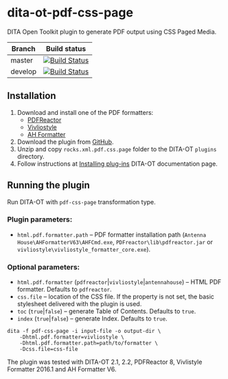 dita-ot-pdf-css-page
====================

DITA Open Toolkit plugin to generate PDF output using CSS Paged Media.

| Branch | Build status |
| --- | --- |
| master | [![Build Status](https://travis-ci.org/xmlrocks/dita-ot-pdf-css-page.svg?branch=master)](https://travis-ci.org/xmlrocks/dita-ot-pdf-css-page)  |
| develop  | [![Build Status](https://travis-ci.org/xmlrocks/dita-ot-pdf-css-page.svg?branch=develop)](https://travis-ci.org/xmlrocks/dita-ot-pdf-css-page)  |

## Installation

1. Download and install one of the PDF formatters: 
    * [PDFReactor](http://www.pdfreactor.com/)
    * [Vivliostyle](http://vivliostyle.com/)
    * [AH Formatter](https://www.antennahouse.com/)
2. Download the plugin from [GitHub](https://github.com/xmlrocks/dita-ot-pdf-css-page/archive/master.zip).
3. Unzip and copy `rocks.xml.pdf.css.page` folder to the DITA-OT `plugins` directory.
4. Follow instructions at [Installing plug-ins](http://www.dita-ot.org/2.2/user-guide/plugins-installing.html) DITA-OT documentation page. 

## Running the plugin

Run DITA-OT with `pdf-css-page` transformation type. 

### Plugin parameters:

- `html.pdf.formatter.path` – PDF formatter installation path (`Antenna House\AHFormatterV63\AHFCmd.exe`, `PDFreactor\lib\pdfreactor.jar` or `vivliostyle\vivliostyle_formatter_core.exe`).

### Optional parameters:

- `html.pdf.formatter` (`pdfreactor`|`vivliostyle`|`antennahouse`) – HTML PDF formatter. Defaults to `pdfreactor`.
- `css.file` – location of the CSS file. If the property is not set, the basic stylesheet delivered with the plugin is used.  
- `toc` (`true`|`false`) – generate Table of Contents. Defaults to `true`. 
- `index` (`true`|`false`) – generate Index. Defaults to `true`.

```
dita -f pdf-css-page -i input-file -o output-dir \ 
    -Dhtml.pdf.formatter=vivliostyle \ 
    -Dhtml.pdf.formatter.path=path/to/formatter \
    -Dcss.file=css-file
```

The plugin was tested with DITA-OT 2.1, 2.2, PDFReactor 8, Vivlistyle Formatter 2016.1 and AH Formatter V6.